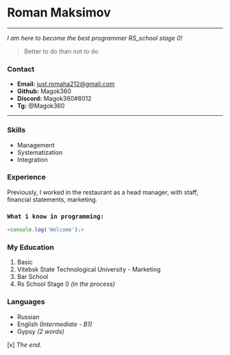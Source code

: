 # Roman Maksimov 
***   
*I am here to become the best programmer RS_school stage 0!* 

> Better to do than not to do

### Contact 
- **Email:** just.romaha212@gmail.com    
- **Github:** Magok360    
- **Discord:** Magok360#8012    
- **Tg:** @Magok360
***

### Skills
* Management
* Systematization
* Integration

### Experience
Previously, I worked in the
restaurant as a head manager, with staff, financial statements, marketing.

### `What i know in programming: `   
```javascript
<console.log('Welcome');>
```


### My Education
1. Basic
2. Vitebsk State Technological University - Marketing
3. Bar School 
4. Rs School Stage 0 *(in the process)*

### Languages
- Russian
- English *(Intermediate - B1)*
- Gypsy *(2 words)*

 [x] *The end.*


